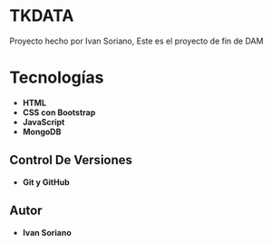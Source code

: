 # TKDATA

Proyecto hecho por Ivan Soriano,
Este es el proyecto de fin de DAM

# Tecnologías

* **HTML**
* **CSS con Bootstrap**
* **JavaScript**
* **MongoDB**

## Control De Versiones 

* **Git y GitHub**

## Autor

* **Ivan Soriano** 
